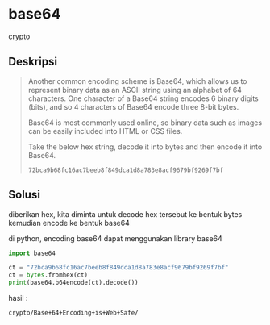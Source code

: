 # base64
crypto

## Deskripsi
> Another common encoding scheme is Base64, which allows us to represent binary data as an ASCII string using an alphabet of 64 characters. One character of a Base64 string encodes 6 binary digits (bits), and so 4 characters of Base64 encode three 8-bit bytes.
>
> Base64 is most commonly used online, so binary data such as images can be easily included into HTML or CSS files.
>
> Take the below hex string, decode it into bytes and then encode it into Base64.
> ``` console
> 72bca9b68fc16ac7beeb8f849dca1d8a783e8acf9679bf9269f7bf
> ```

## Solusi
diberikan hex, kita diminta untuk decode hex tersebut ke bentuk bytes kemudian encode ke bentuk base64

di python, encoding base64 dapat menggunakan library base64

``` python
import base64

ct = "72bca9b68fc16ac7beeb8f849dca1d8a783e8acf9679bf9269f7bf"
ct = bytes.fromhex(ct)
print(base64.b64encode(ct).decode())
```
hasil :
``` console
crypto/Base+64+Encoding+is+Web+Safe/
```
